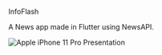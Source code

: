 InfoFlash

A News app made in Flutter using NewsAPI.

![Apple iPhone 11 Pro Presentation](https://github.com/KartikeyBhamare/InfoFlash/assets/98818952/6eed2019-f592-4537-a581-b300b6985408)
